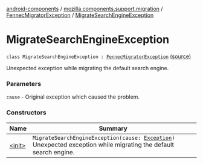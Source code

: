 [android-components](../../../index.md) / [mozilla.components.support.migration](../../index.md) / [FennecMigratorException](../index.md) / [MigrateSearchEngineException](./index.md)

# MigrateSearchEngineException

`class MigrateSearchEngineException : `[`FennecMigratorException`](../index.md) [(source)](https://github.com/mozilla-mobile/android-components/blob/master/components/support/migration/src/main/java/mozilla/components/support/migration/FennecMigrator.kt#L183)

Unexpected exception while migrating the default search engine.

### Parameters

`cause` - Original exception which caused the problem.

### Constructors

| Name | Summary |
|---|---|
| [&lt;init&gt;](-init-.md) | `MigrateSearchEngineException(cause: `[`Exception`](https://developer.android.com/reference/java/lang/Exception.html)`)`<br>Unexpected exception while migrating the default search engine. |
